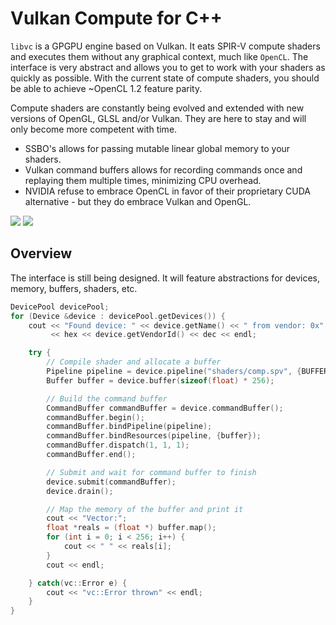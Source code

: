 # Vulkan Compute for C++
```libvc``` is a GPGPU engine based on Vulkan. It eats SPIR-V compute shaders and executes them without any graphical context, much like ```OpenCL```. The interface is very abstract and allows you to get to work with your shaders as quickly as possible. With the current state of compute shaders, you should be able to achieve ~OpenCL 1.2 feature parity.

Compute shaders are constantly being evolved and extended with new versions of OpenGL, GLSL and/or Vulkan. They are here to stay and will only become more competent with time.

* SSBO's allows for passing mutable linear global memory to your shaders.
* Vulkan command buffers allows for recording commands once and replaying them multiple times, minimizing CPU overhead.
* NVIDIA refuse to embrace OpenCL in favor of their proprietary CUDA alternative - but they do embrace Vulkan and OpenGL.

![](images/vulkan.png) ![](images/spir.png)

## Overview
The interface is still being designed. It will feature abstractions for devices, memory, buffers, shaders, etc.

```c++
DevicePool devicePool;
for (Device &device : devicePool.getDevices()) {
    cout << "Found device: " << device.getName() << " from vendor: 0x"
         << hex << device.getVendorId() << dec << endl;

    try {
        // Compile shader and allocate a buffer
        Pipeline pipeline = device.pipeline("shaders/comp.spv", {BUFFER});
        Buffer buffer = device.buffer(sizeof(float) * 256);

        // Build the command buffer
        CommandBuffer commandBuffer = device.commandBuffer();
        commandBuffer.begin();
        commandBuffer.bindPipeline(pipeline);
        commandBuffer.bindResources(pipeline, {buffer});
        commandBuffer.dispatch(1, 1, 1);
        commandBuffer.end();

        // Submit and wait for command buffer to finish
        device.submit(commandBuffer);
        device.drain();

        // Map the memory of the buffer and print it
        cout << "Vector:";
        float *reals = (float *) buffer.map();
        for (int i = 0; i < 256; i++) {
            cout << " " << reals[i];
        }
        cout << endl;

    } catch(vc::Error e) {
        cout << "vc::Error thrown" << endl;
    }
}
```
